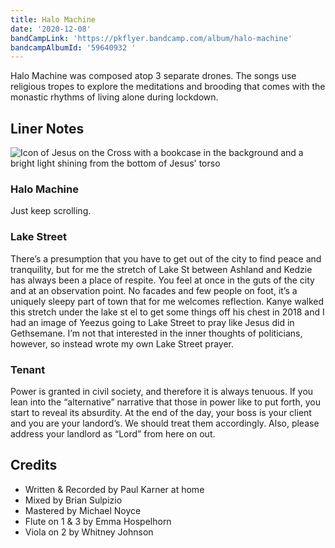 ```yaml
---
title: Halo Machine
date: '2020-12-08'
bandCampLink: 'https://pkflyer.bandcamp.com/album/halo-machine'
bandcampAlbumId: '59640932 '
---
```

Halo Machine was composed atop 3 separate drones. The songs use religious tropes to explore the meditations and brooding that comes with the monastic rhythms of living alone during lockdown.

## Liner Notes

![Icon of Jesus on the Cross with a bookcase in the background and a bright light shining from the bottom of Jesus' torso](/images/uploads/hmweb2.png)

### Halo Machine

Just keep scrolling.

### Lake Street

There’s a presumption that you have to get out of the city to find peace and tranquility, but for me the stretch of Lake St between Ashland and Kedzie has always been a place of respite. You feel at once in the guts of the city and at an observation point. No facades and few people on foot, it’s a uniquely sleepy part of town that for me welcomes reflection. Kanye walked this stretch under the lake st el to get some things off his chest in 2018 and I had an image of Yeezus going to Lake Street to pray like Jesus did in Gethsemane. I’m not that interested in the inner thoughts of politicians, however, so instead wrote my own Lake Street prayer.

### Tenant

Power is granted in civil society, and therefore it is always tenuous. If you lean into the “alternative” narrative that those in power like to put forth, you start to reveal its absurdity. At the end of the day, your boss is your client and you are your landord’s. We should treat them accordingly. Also, please address your landlord as “Lord” from here on out.

## Credits

* Written & Recorded by Paul Karner at home
* Mixed by Brian Sulpizio
* Mastered by Michael Noyce
* Flute on 1 & 3 by Emma Hospelhorn
* Viola on 2 by Whitney Johnson
